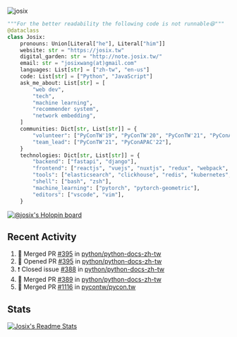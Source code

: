 ![josix](https://komarev.com/ghpvc/?username=josix)
```python
"""For the better readability the following code is not runnable😆"""
@dataclass
class Josix:
    pronouns: Union[Literal["he"], Literal["him"]]
    website: str = "https://josix.tw"
    digital_garden: str = "http://note.josix.tw/"
    email: str = "josixwang(at)gmail.com"
    languages: List[str] = ["zh-tw", "en-us"]
    code: List[str] = ["Python", "JavaScript"]
    ask_me_about: List[str] = [
        "web dev",
        "tech",
        "machine learning",
        "recommender system",
        "network embedding",
    ]
    communities: Dict[str, List[str]] = {
        "volunteer": ["PyConTW'19", "PyConTW'20", "PyConTW'21", "PyConAPAC'22"],
        "team_lead": ["PyConTW'21", "PyConAPAC'22"],
    }
    technologies: Dict[str, List[str]] = {
        "backend": ["fastapi", "django"],
        "frontend": ["reactjs", "vuejs", "nuxtjs", "redux", "webpack", "tailwindcss"],
        "tools": ["elasticsearch", "clickhouse", "redis", "kubernetes", "docker"],
        "shell": ["bash", "zsh"],
        "machine_learning": ["pytorch", "pytorch-geometric"],
        "editors": ["vscode", "vim"],
    }
```
[![@josix's Holopin board](https://holopin.io/api/user/board?user=josix)](https://holopin.io/@josix)

## Recent Activity
<!--START_SECTION:activity-->
1. 🎉 Merged PR [#395](https://github.com/python/python-docs-zh-tw/pull/395) in [python/python-docs-zh-tw](https://github.com/python/python-docs-zh-tw)
2. 💪 Opened PR [#395](https://github.com/python/python-docs-zh-tw/pull/395) in [python/python-docs-zh-tw](https://github.com/python/python-docs-zh-tw)
3. ❗️ Closed issue [#388](https://github.com/python/python-docs-zh-tw/issues/388) in [python/python-docs-zh-tw](https://github.com/python/python-docs-zh-tw)
4. 🎉 Merged PR [#389](https://github.com/python/python-docs-zh-tw/pull/389) in [python/python-docs-zh-tw](https://github.com/python/python-docs-zh-tw)
5. 🎉 Merged PR [#1116](https://github.com/pycontw/pycon.tw/pull/1116) in [pycontw/pycon.tw](https://github.com/pycontw/pycon.tw)
<!--END_SECTION:activity-->



## Stats
[![Josix's Readme Stats](https://github-readme-stats.vercel.app/api?username=josix&show_icons=true&theme=default&count_private=true&card_width=400)](https://github.com/anuraghazra/github-readme-stats)
